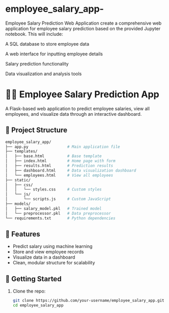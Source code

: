 # employee_salary_app-
Employee Salary Prediction Web Application
create a comprehensive web application for employee salary prediction based on the provided Jupyter notebook. This will include:

A SQL database to store employee data

A web interface for inputting employee details

Salary prediction functionality

Data visualization and analysis tools


# 🧑‍💼 Employee Salary Prediction App

A Flask-based web application to predict employee salaries, view all employees, and visualize data through an interactive dashboard.

## 📁 Project Structure

```bash
employee_salary_app/
├── app.py                 # Main application file
├── templates/
│   ├── base.html          # Base template
│   ├── index.html         # Home page with form
│   ├── results.html       # Prediction results
│   ├── dashboard.html     # Data visualization dashboard
│   └── employees.html     # View all employees
├── static/
│   ├── css/
│   │   └── styles.css     # Custom styles
│   └── js/
│       └── scripts.js     # Custom JavaScript
├── models/
│   ├── salary_model.pkl   # Trained model
│   └── preprocessor.pkl   # Data preprocessor
└── requirements.txt       # Python dependencies
```





## 🚀 Features

- Predict salary using machine learning
- Store and view employee records
- Visualize data in a dashboard
- Clean, modular structure for scalability

## 🔧 Getting Started

1. Clone the repo:
   ```bash
   git clone https://github.com/your-username/employee_salary_app.git
   cd employee_salary_app
